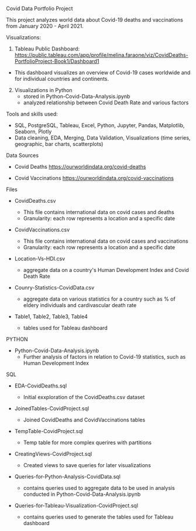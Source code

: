 Covid Data Portfolio Project

This project analyzes world data about Covid-19 deaths and vaccinations from January 2020 - April 2021. 

Visualizations:

1. Tableau Public Dashboard: https://public.tableau.com/app/profile/melina.faraone/viz/CovidDeaths-PortfolioProject-Book1/Dashboard1 
  - This dashboard visualizes an overview of Covid-19 cases worldwide and for individual countries and continents.

2. Visualizations in Python
   - stored in Python-Covid-Data-Analysis.ipynb
   - analyzed relationship between Covid Death Rate and various factors


Tools and skills used:
  - SQL, PostgreSQL, Tableau, Excel, Python, Jupyter, Pandas, Matplotlib, Seaborn, Plotly
  - Data cleaning, EDA, Merging, Data Validation, Visualizations (time series, geographic, bar charts, scatterplots)



Data Sources
* Covid Deaths 
  https://ourworldindata.org/covid-deaths

* Covid Vaccinations
  https://ourworldindata.org/covid-vaccinations



Files
* CovidDeaths.csv
    - This file contains international data on covid cases and deaths
    - Granularity: each row represents a location and a specific date
      
* CovidVaccinations.csv
  - This file contains international data on covid cases and vaccinations
  - Granularity: each row represents a location and a specific date
 
* Location-Vs-HDI.csv
  - aggregate data on a country's Human Development Index and Covid Death Rate

* Counry-Statistics-CovidData.csv
  - aggregate data on various statistics for a country such as % of eldery individuals and cardivascular death rate
 
* Table1, Table2, Table3, Table4
  - tables used for Tableau dashboard


PYTHON 

* Python-Covid-Data-Analysis.ipynb
  - Further analysis of factors in relation to Covid-19 statistics, such as Human Development Index
 

SQL 

* EDA-CovidDeaths.sql
  - Initial exxploration of the CovidDeaths.csv dataset
    
* JoinedTables-CovidProject.sql
  - Joined CovidDeaths and CovidVaccinations tables
    
* TempTable-CovidProject.sql
  - Temp table for more complex querires with partitions
    
* CreatingViews-CovidProject.sql
  - Created views to save queries for later visualizations
 
* Queries-for-Python-Analysis-CovidData.sql
  - contains queries used to aggregate data to be used in analysis conducted in Python-Covid-Data-Analysis.ipynb

* Queries-for-Tableau-Visualization-CovidProject.sql
  - contains queries used to generate the tables used for Tableau dashboard

    
